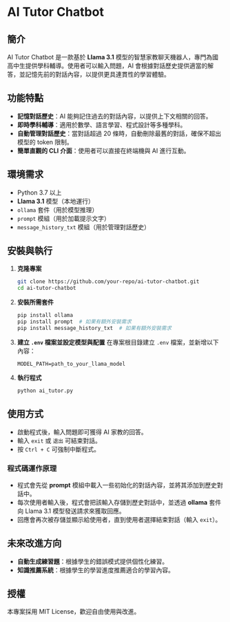 # AI Tutor Chatbot

## 簡介
AI Tutor Chatbot 是一款基於 **Llama 3.1** 模型的智慧家教聊天機器人，專門為國高中生提供學科輔導。使用者可以輸入問題，AI 會根據對話歷史提供適當的解答，並記憶先前的對話內容，以提供更具連貫性的學習體驗。

## 功能特點
- **記憶對話歷史**：AI 能夠記住過去的對話內容，以提供上下文相關的回答。
- **即時學科輔導**：適用於數學、語言學習、程式設計等多種學科。
- **自動管理對話歷史**：當對話超過 20 條時，自動刪除最舊的對話，確保不超出模型的 token 限制。
- **簡單直觀的 CLI 介面**：使用者可以直接在終端機與 AI 進行互動。

## 環境需求
- Python 3.7 以上
- **Llama 3.1** 模型（本地運行）
- `ollama` 套件（用於模型推理）
- `prompt` 模組（用於加載提示文字）
- `message_history_txt` 模組（用於管理對話歷史）

## 安裝與執行
1. **克隆專案**
   ```sh
   git clone https://github.com/your-repo/ai-tutor-chatbot.git
   cd ai-tutor-chatbot
   ```

2. **安裝所需套件**
   ```sh
   pip install ollama
   pip install prompt  # 如果有額外安裝需求
   pip install message_history_txt  # 如果有額外安裝需求
   ```

3. **建立 `.env` 檔案並設定模型與配置**
   在專案根目錄建立 `.env` 檔案，並新增以下內容：
   ```
   MODEL_PATH=path_to_your_llama_model
   ```

4. **執行程式**
   ```sh
   python ai_tutor.py
   ```

## 使用方式
- 啟動程式後，輸入問題即可獲得 AI 家教的回答。
- 輸入 `exit` 或 `退出` 可結束對話。
- 按 `Ctrl + C` 可強制中斷程式。

### 程式碼運作原理
- 程式會先從 **prompt** 模組中載入一些初始化的對話內容，並將其添加到歷史對話中。
- 每次使用者輸入後，程式會把該輸入存儲到歷史對話中，並透過 **ollama** 套件向 Llama 3.1 模型發送請求來獲取回應。
- 回應會再次被存儲並顯示給使用者，直到使用者選擇結束對話（輸入 `exit`）。

## 未來改進方向
- **自動生成練習題**：根據學生的錯誤模式提供個性化練習。
- **知識推薦系統**：根據學生的學習進度推薦適合的學習內容。

## 授權
本專案採用 MIT License，歡迎自由使用與改進。

